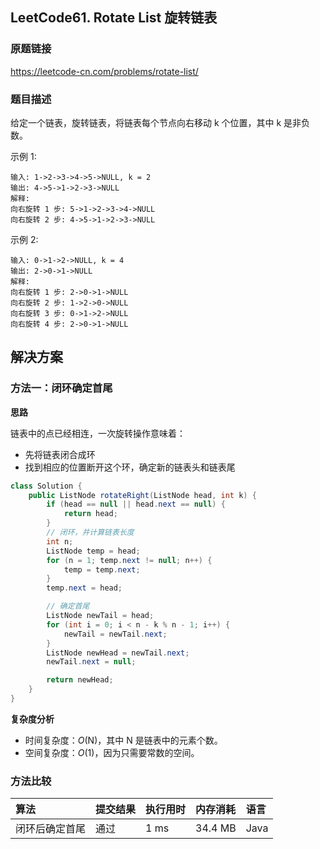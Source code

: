 ## LeetCode61. Rotate List 旋转链表

### 原题链接

https://leetcode-cn.com/problems/rotate-list/

### 题目描述

给定一个链表，旋转链表，将链表每个节点向右移动 k 个位置，其中 k 是非负数。

示例 1:

```
输入: 1->2->3->4->5->NULL, k = 2
输出: 4->5->1->2->3->NULL
解释:
向右旋转 1 步: 5->1->2->3->4->NULL
向右旋转 2 步: 4->5->1->2->3->NULL
```

示例 2:

```
输入: 0->1->2->NULL, k = 4
输出: 2->0->1->NULL
解释:
向右旋转 1 步: 2->0->1->NULL
向右旋转 2 步: 1->2->0->NULL
向右旋转 3 步: 0->1->2->NULL
向右旋转 4 步: 2->0->1->NULL
```

## 解决方案

### 方法一：闭环确定首尾

**思路**

链表中的点已经相连，一次旋转操作意味着：

- 先将链表闭合成环
- 找到相应的位置断开这个环，确定新的链表头和链表尾

```java
class Solution {
    public ListNode rotateRight(ListNode head, int k) {
        if (head == null || head.next == null) {
            return head;
        }
        // 闭环，并计算链表长度
        int n;
        ListNode temp = head;
        for (n = 1; temp.next != null; n++) {
            temp = temp.next;
        }
        temp.next = head;

        // 确定首尾
        ListNode newTail = head;
        for (int i = 0; i < n - k % n - 1; i++) {
            newTail = newTail.next;
        }
        ListNode newHead = newTail.next;
        newTail.next = null;

        return newHead;
    }
}
```

**复杂度分析**

- 时间复杂度：*O*(N)，其中 N 是链表中的元素个数。
- 空间复杂度：*O*(1)，因为只需要常数的空间。

### 方法比较

| 算法           | 提交结果 | 执行用时 | 内存消耗 | 语言 |
| :------------- | :------- | :------- | :------- | :--- |
| 闭环后确定首尾 | 通过     | 1 ms     | 34.4 MB  | Java |


